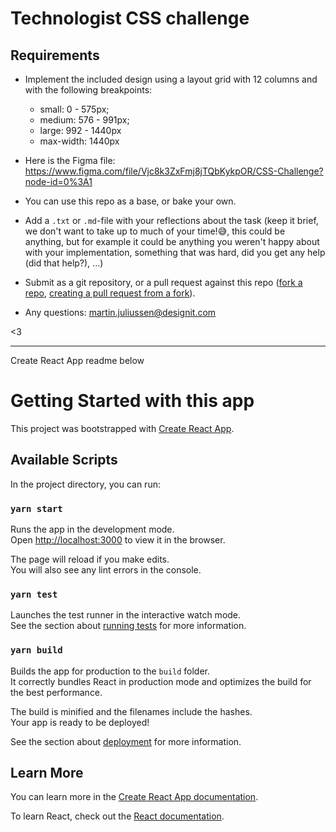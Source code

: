 # Technologist CSS challenge

## Requirements

- Implement the included design using a layout grid with 12 columns and with the following breakpoints:
    - small: 0 - 575px;
    - medium: 576 - 991px;
    - large: 992 - 1440px
    - max-width: 1440px

- Here is the Figma file: https://www.figma.com/file/Vjc8k3ZxFmj8jTQbKykpOR/CSS-Challenge?node-id=0%3A1
- You can use this repo as a base, or bake your own.
- Add a `.txt` or `.md`-file with your reflections about the task (keep it brief, we don't want to take up to much of your time!😅, this could be anything, but for example it could be anything you weren't happy about with your implementation, something that was hard, did you get any help (did that help?), ...)
- Submit as a git repository, or a pull request against this repo ([fork a repo](https://docs.github.com/en/get-started/quickstart/fork-a-repo), [creating a pull request from a fork](https://docs.github.com/en/pull-requests/collaborating-with-pull-requests/proposing-changes-to-your-work-with-pull-requests/creating-a-pull-request-from-a-fork)).
- Any questions: martin.juliussen@designit.com

<3


---  

Create React App readme below

# Getting Started with this app

This project was bootstrapped with [Create React App](https://github.com/facebook/create-react-app).

## Available Scripts

In the project directory, you can run:

### `yarn start`

Runs the app in the development mode.\
Open [http://localhost:3000](http://localhost:3000) to view it in the browser.

The page will reload if you make edits.\
You will also see any lint errors in the console.

### `yarn test`

Launches the test runner in the interactive watch mode.\
See the section about [running tests](https://facebook.github.io/create-react-app/docs/running-tests) for more information.

### `yarn build`

Builds the app for production to the `build` folder.\
It correctly bundles React in production mode and optimizes the build for the best performance.

The build is minified and the filenames include the hashes.\
Your app is ready to be deployed!

See the section about [deployment](https://facebook.github.io/create-react-app/docs/deployment) for more information.

## Learn More

You can learn more in the [Create React App documentation](https://facebook.github.io/create-react-app/docs/getting-started).

To learn React, check out the [React documentation](https://reactjs.org/).
